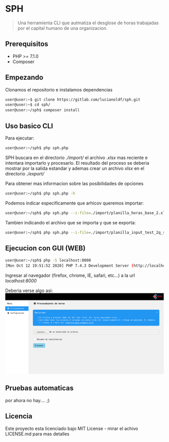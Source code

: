 # SPH

>Una herramienta CLI que autmatiza el desglose de horas trabajadas por el capital humano de una organizacion.

## Prerequisitos
* PHP >= 7.1.0
* Composer

## Empezando
Clonamos el repositorio e instalamos dependencias
```bash
user@user:~$ git clone https://gitlab.com/lucianoldf/sph.git
user@user:~$ cd sph/
user@user:~/sph$ composer install
```

## Uso basico CLI
Para ejecutar:
```bash
user@user:~/sph$ php sph.php
```
SPH buscara en el directorio _./import/_ el archivo _.xlsx_ mas reciente e intentara importarlo y procesarlo. El resultado del proceso se deberia mostrar por la salida estandar y ademas crear un archivo _xlsx_ en el directorio _./export/_

Para obtener mas informacion sobre las posibilidades de opciones
```bash
user@user:~/sph$ php sph.php -h
```

Podemos indicar especificamente que arhicov queremos importar:

```bash
user@user:~/sph$ php sph.php --i-file=./import/planilla_horas_base_2.xlsx
```

Tambien indicando el archivo que se importa y que se exporta:

```bash
user@user:~/sph$ php sph.php --i-file=./import/planilla_input_test_2q_septimebre_2019.xlsx --o-file=./testeo.xlsx
```

## Ejecucion con GUI (WEB)
```bash
user@user:~/sph$ php -S localhost:8000
[Mon Oct 12 19:51:52 2020] PHP 7.4.3 Development Server (http://localhost:8000) started
```
Ingresar al navegador (firefox, chrome, IE, safari, etc...) a la url _localhost:8000_

Deberia verse algo asi:
!["Home SPH GUI Image"](assets/home_01.png "Home SPH GUI")

## Pruebas automaticas
por ahora no hay.... ;)

## Licencia
Este proyecto esta licenciado bajo MIT License - mirar el achivo LICENSE.md para mas detalles
